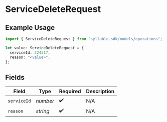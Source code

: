 # ServiceDeleteRequest

## Example Usage

```typescript
import { ServiceDeleteRequest } from "syllable-sdk/models/operations";

let value: ServiceDeleteRequest = {
  serviceId: 224317,
  reason: "<value>",
};
```

## Fields

| Field              | Type               | Required           | Description        |
| ------------------ | ------------------ | ------------------ | ------------------ |
| `serviceId`        | *number*           | :heavy_check_mark: | N/A                |
| `reason`           | *string*           | :heavy_check_mark: | N/A                |